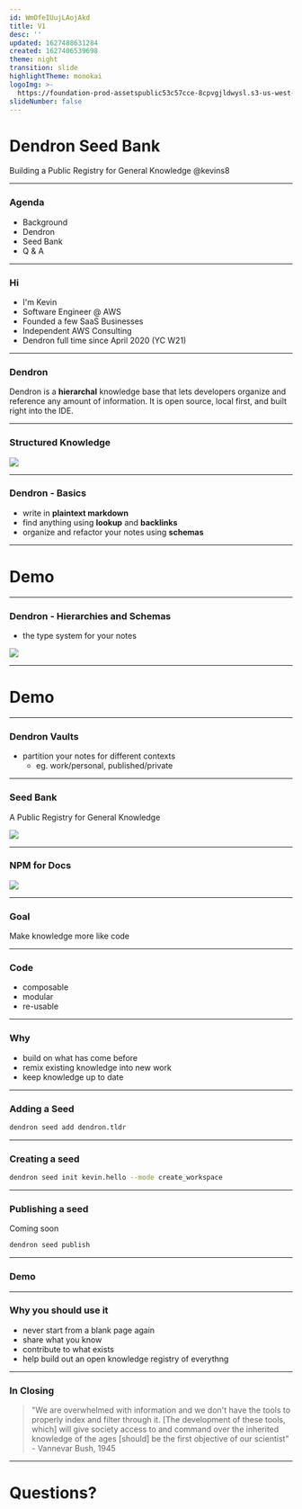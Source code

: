 ```yaml
---
id: WmOfeIUujLAojAkd
title: V1
desc: ''
updated: 1627488631284
created: 1627406539698
theme: night
transition: slide
highlightTheme: monokai
logoImg: >-
  https://foundation-prod-assetspublic53c57cce-8cpvgjldwysl.s3-us-west-2.amazonaws.com/assets/logo-256.png
slideNumber: false
---
```


# Dendron Seed Bank
Building a Public Registry for General Knowledge
@kevins8

---

### Agenda
- Background
- Dendron 
- Seed Bank
- Q & A

---

### Hi

- I'm Kevin
- Software Engineer @ AWS
- Founded a few SaaS Businesses
- Independent AWS Consulting
- Dendron full time since April 2020 (YC W21)

---

### Dendron

Dendron is a **hierarchal** knowledge base that lets developers organize and reference any amount of information. It is open source, local first, and built right into the IDE.

---

### Structured Knowledge

![](https://media.gcflearnfree.org/content/563b9b9dca7fac0d9c7b3f7c_11_05_2015/getting_started_interface_interactive2.png)

---

### Dendron - Basics

- write in **plaintext markdown** 
- find anything using **lookup** and **backlinks**
- organize and refactor your notes using **schemas**

---

# Demo

---

### Dendron - Hierarchies and Schemas

- the type system for your notes

![](https://cdn.loom.com/images/originals/f03e102efef54ec5b4822d6f484935d4.jpg?Expires=1627495082&Policy=eyJTdGF0ZW1lbnQiOlt7IlJlc291cmNlIjoiaHR0cHM6Ly9jZG4ubG9vbS5jb20vaW1hZ2VzL29yaWdpbmFscy9mMDNlMTAyZWZlZjU0ZWM1YjQ4MjJkNmY0ODQ5MzVkNC5qcGciLCJDb25kaXRpb24iOnsiRGF0ZUxlc3NUaGFuIjp7IkFXUzpFcG9jaFRpbWUiOjE2Mjc0OTUwODJ9fX1dfQ__&Signature=tEWYpXec48~4RtLwZjo7y1jnynC1UcezAAwFKjZACuCBqxdsID-v2QUBSRp8b-h6J57E3vlhJLu19u5jPG0pDCt1QhMlFfk1iD4EhH-FNL~to1ofTgD7SpSsMx4fWcokvAztO~6MWWkY0lmDkiQj6Eed0haofig8wVMTTRjofiUCBZyaLyZKcGKgmIqFT91HZ~NnsPbVbfpArbJVlsHNyD-OoXabhtlnFSzjkA5Oi~EqSxrhG0OBmkxIF8mB1K~C4b9CEzyw4mZluWPd~FGVdwbZd00wfk8vUG95Dy1lY9R00mUt~njGJW-oiV9TEPDYk9p2zRK5REW3F5OILsveSg__&Key-Pair-Id=APKAJQIC5BGSW7XXK7FQ)

---

# Demo

---

### Dendron Vaults

- partition your notes for different contexts
  - eg. work/personal, published/private

---

### Seed Bank

A Public Registry for General Knowledge

![](https://org-dendron-public-assets.s3.amazonaws.com/images/markus-spiske-4PG6wLlVag4-unsplash.jpg)

---

### NPM for Docs

![](https://cdn.loom.com/images/originals/1f51adaeaff94b7cb7501eb4698e4b47.jpg?Expires=1627495415&Policy=eyJTdGF0ZW1lbnQiOlt7IlJlc291cmNlIjoiaHR0cHM6Ly9jZG4ubG9vbS5jb20vaW1hZ2VzL29yaWdpbmFscy8xZjUxYWRhZWFmZjk0YjdjYjc1MDFlYjQ2OThlNGI0Ny5qcGciLCJDb25kaXRpb24iOnsiRGF0ZUxlc3NUaGFuIjp7IkFXUzpFcG9jaFRpbWUiOjE2Mjc0OTU0MTV9fX1dfQ__&Signature=GGXBm2Z5T0bHhb3q4XwDgwngJFPF1EBIeObQqkIZv1Zo8M2KzjWJi7vGsNp7vLtEudNK4rVHfQwqx8-1EDoWG6NibHgKCtC502V0Ezzce-YZ~5oehA0m5p3uHtHpY3SXRZTn6dcDtm1c5hAsaWuvVLy3n0ljf6hEwdFytwXUC7o7C-6M7VP3cmW-nU6e8W0IunfS3DT8pTMFm72Cf-HYVlgQHv9Ha01TcH22-SMIQY8FPFaQP2GTjNYTblZk2aG9QsJY5Q5T1FmPnuIZlh7EnsOgybPR7e2TfAKvncewTjxZWDTUJqbCjEVXbJNogJFRTjTxZrvqxuhRwICYomSalw__&Key-Pair-Id=APKAJQIC5BGSW7XXK7FQ)

---

### Goal

Make knowledge more like code

---

### Code 

- composable
- modular
- re-usable

---

### Why

- build on what has come before
- remix existing knowledge into new work
- keep knowledge up to date

---

### Adding a Seed

```sh
dendron seed add dendron.tldr
```

---

### Creating a seed

```sh
dendron seed init kevin.hello --mode create_workspace
```

---

### Publishing a seed
Coming soon

```sh
dendron seed publish 
```

---

### Demo

---

### Why you should use it

- never start from a blank page again
- share what you know 
- contribute to what exists 
- help build out an open knowledge registry of everythng

---

### In Closing

> "We are overwhelmed with information and we don't have the tools to properly index and filter through it. [The development of these tools, which] will give society access to and command over the inherited knowledge of the ages [should] be the first objective of our scientist" - Vannevar Bush, 1945

---

# Questions?